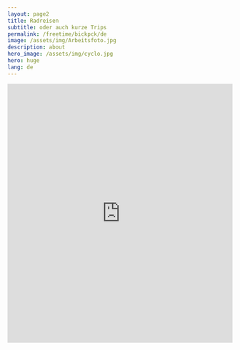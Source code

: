 ```yaml
---
layout: page2
title: Radreisen
subtitle: oder auch kurze Trips
permalink: /freetime/bickpck/de
image: /assets/img/Arbeitsfoto.jpg
description: about
hero_image: /assets/img/cyclo.jpg
hero: huge
lang: de
---
```

<iframe src="https://www.komoot.de/user/1772003613430/embed?planned_tours=1" width="100%" height="580" frameborder="0" scrolling="no"></iframe>